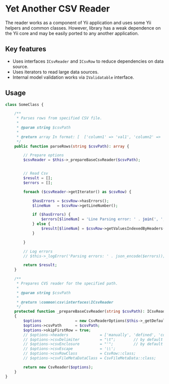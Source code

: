 # Yet Another CSV Reader

The reader works as a component of Yii application and uses some Yii helpers and common classes.
However, library has a weak dependence on the Yii core and may be easily ported to any another application.


## Key features

 - Uses interfaces `ICsvReader` and `ICsvRow` to reduce dependencies on data source.
 - Uses iterators to read large data sources.
 - Internal model validation works via `IValidatable` interface.



## Usage

```php
class SomeClass {

    /**
     * Parses rows from specified CSV file.
     *
     * @param string $csvPath
     *
     * @return array In format: [  ['column1' => 'val1', 'column2' => 'val2'], ... ]
     */
    public function parseRows(string $csvPath): array {

        // Prepare options
        $csvReader = $this->_prepareBaseCsvReader($csvPath);


        // Read Csv
        $result = [];
        $errors = [];

        foreach ($csvReader->getIterator() as $csvRow) {

            $hasErrors = $csvRow->hasErrors();
            $lineNum   = $csvRow->getLineNumber();

            if ($hasErrors) {
                $errors[$lineNum] = 'Line Parsing error: ' . join(', ', $csvRow->getErrors());
            } else {
                $result[$lineNum] = $csvRow->getValuesIndexedByHeaders();
            }

        }

        // Log errors
        // $this->_logError('Parsing errors: ' . json_encode($errors));

        return $result;
    }

    /**
     * Prepares CVS reader for the specified path.
     *
     * @param string $csvPath
     *
     * @return \common\csv\interfaces\ICsvReader
     */
    protected function _prepareBaseCsvReader(string $csvPath): ICsvReader
    {
        $options               = new CsvReaderOptions($this->_getDefaultCsvReaderOptions());
        $options->csvPath      = $csvPath;
        $options->skipFirstRow = true;
        // $options->headers              = ['manually', 'defined', 'columns'];
        // $options->csvDelimiter         = "\t";        // by default ","
        // $options->csvEnclosure         = "'";         // by default '"'
        // $options->csvEscape            = '\\';
        // $options->csvRowClass          = CsvRow::class;
        // $options->csvFileMetaDataClass = CsvFileMetaData::class;

        return new CsvReader($options);
    }
}
```
